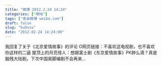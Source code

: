 ```yaml
---
title: "微博 2012.2.24 14:24"
categories: ["嘀咕"]
tags: ["来自微博 weibo.com"]
draft: false
slug: "kuDxsu"
date: "2012-02-24 14:24:00"
---
```


<p>我回复了关于《北京爱情故事》的评论 O网页链接：不喜欢这电视剧，也不喜欢你这样的二逼 屋顶上的月亮怪人：想跟富士剧《东京爱情故事》PK肿么滴？真是脑残大陆剧，下次中国臭脚编剧不会再来... ​​​​</p>
